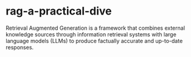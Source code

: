 # rag-a-practical-dive
Retrieval Augmented Generation is a framework that combines external knowledge sources through information retrieval systems with large language models (LLMs) to produce factually accurate and up-to-date responses.
